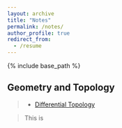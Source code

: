 ```yaml
---
layout: archive
title: "Notes"
permalink: /notes/
author_profile: true
redirect_from:
  - /resume
---
```


{% include base_path %}

Geometry and Topology
------

> * [Differential Topology](http://MyosotisAlpestris.github.io/files/differential_topology.pdf)

> This is 
